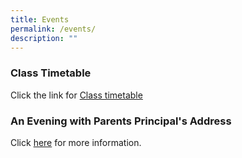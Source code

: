 ```yaml
---
title: Events
permalink: /events/
description: ""
---
```

<h3>Class Timetable </h3>

Click the link for [Class timetable](/important-information/for-students/class-timetable/)

<h3>An Evening with Parents Principal's Address </h3>
       
Click [here](https://drive.google.com/file/d/1Lm4A_NcJDWGe9wv-GnXVvemDg7WChSw6/view?usp=share_link) for more information.
